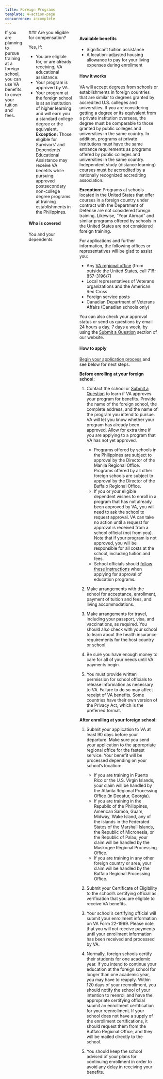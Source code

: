 ```yaml
---
title: Foreign Programs
template: 4-action-page
concurrence: incomplete
---
```


<div class="main" role="main" markdown="0">

<div class="section one" markdown="0">
<div class="primary" markdown="0">

<div class="row" markdown="0">
<div class="small-12 columns" markdown="1">
<div markdown="1">
If you are planning to pursue training at a foreign school, you can use VA benefits to cover your tuition and fees.
</div>
<div class="call-out" markdown="1">
### Are you eligible for compensation?

Yes, if:

- You are eligible for, or are already receiving, VA educational assistance.
- Your program is approved by VA.
- Your program at the foreign school is at an institution of higher learning and will earn you a standard college degree or the equivalent. **Exception:** Those eligible for Survivors’ and Dependents’ Educational Assistance may receive VA benefits while pursuing approved postsecondary non-college degree programs at training establishments in the Philippines.



#### Who is covered

You and your dependents

</div>

<div markdown="1">

#### Available benefits

- Significant tuition assistance
- A location-adjusted housing allowance to pay for your living expenses during enrollment

#### How it works

VA will accept degrees from schools or establishments in foreign countries that are similar to degrees granted by accredited U.S. colleges and universities. If you are considering getting a degree or its equivalent from a private institution overseas, the degree must be comparable to those granted by public colleges and universities in the same country. In addition, programs at private institutions must have the same entrance requirements as programs offered by public colleges and universities in the same country. Independent study (distance learning) courses must be accredited by a nationally recognized accrediting association.

**Exception:** Programs at schools located in the United States that offer courses in a foreign country under contract with the Department of Defense are not considered foreign training. Likewise, “Year Abroad” and similar programs offered by schools in the United States are not considered foreign training.

For applications and further information, the following offices or representatives will be glad to assist you:

- Any [VA regional office](http://www.benefits.va.gov/benefits/offices.asp) (from outside the United States, call 716-857-3196/7)
- Local representatives of Veterans organizations and the American Red Cross
- Foreign service posts
- Canadian Department of Veterans Affairs (Canadian schools only)

You can also check your approval status or send us questions by email 24 hours a day, 7 days a week, by using the [Submit a Question](http://www.benefits.va.gov/gibill/ext_redirect.asp?url=https://gibill.custhelp.com/app/ask/) section of our website.

#### How to apply

[Begin your application process](/education/apply-for-education-benefits/) and see below for next steps.

**Before enrolling at your foreign school:**

1.	Contact the school or [Submit a Question](http://www.benefits.va.gov/gibill/ext_redirect.asp?url=https://gibill.custhelp.com/app/ask/) to learn if VA approves your program for benefits. Provide the name of the foreign school, the complete address, and the name of the program you intend to pursue. VA will let you know whether your program has already been approved. Allow for extra time if you are applying to a program that VA has not yet approved.
    -	Programs offered by schools in the Philippines are subject to approval by the Director of the Manila Regional Office. Programs offered by all other foreign schools are subject to approval by the Director of the Buffalo Regional Office.
    -	If you or your eligible dependent wishes to enroll in a program that has not already been approved by VA, you will need to ask the school to request approval. VA can take no action until a request for approval is received from a school official (not from you). Note that if your program is not approved, you will be responsible for all costs at the school, including tuition and fees.
    -	School officials should [follow these instructions](http://benefits.va.gov/gibill/foreign_program_approval_information_for_schools.asp) when applying for approval of education programs.

2.	Make arrangements with the school for acceptance, enrollment, payment of tuition and fees, and living accommodations.
3.	Make arrangements for travel, including your passport, visa, and vaccinations, as required. You should also check with your school to learn about the health insurance requirements for the host country or school.
4.	Be sure you have enough money to care for all of your needs until VA payments begin.
5.	You must provide written permission for school officials to release information as necessary to VA. Failure to do so may affect receipt of VA benefits. Some countries have their own version of the Privacy Act, which is the preferred format.

**After enrolling at your foreign school:**

1.	Submit your application to VA at least 90 days before your departure. Make sure you send your application to the appropriate regional office for the fastest service. Your benefit will be processed depending on your school’s location:
    -	If you are training in Puerto Rico or the U.S. Virgin Islands, your claim will be handled by the Atlanta Regional       Processing Office (in Decatur, Georgia).
    -	If you are training in the Republic of the Philippines, American Samoa, Guam, Midway, Wake Island, any of the islands in the Federated States of the Marshall Islands, the Republic of Micronesia, or the Republic of Palau, your claim will be handled by the Muskogee Regional Processing Office.
    -	If you are training in any other foreign country or area, your claim will be handled by the Buffalo Regional Processing Office.

2.	Submit your Certificate of Eligibility to the school’s certifying official as verification that you are eligible to receive VA benefits.
3.	Your school’s certifying official will submit your enrollment information on VA Form 22-1999. Please note that you will not receive payments until your enrollment information has been received and processed by VA.
4.	Normally, foreign schools certify their students for one academic year. If you intend to continue your education at the foreign school for longer than one academic year, you may have to reapply. Within 120 days of your reenrollment, you should notify the school of your intention to reenroll and have the appropriate certifying official submit an enrollment certification for your reenrollment. If your school does not have a supply of the enrollment certifications, it should request them from the Buffalo Regional Office, and they will be mailed directly to the school.
5.	You should keep the school advised of your plans for continuing enrollment in order to avoid any delay in receiving your benefits.
</div>
</div>

</div>
</div>

</div>

</div>
